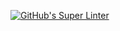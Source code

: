 [![GitHub's Super Linter](https://github.com/ICS20-Programming-Emilielsm/Unit1-04-HTML-CSS/workflows/GitHub's%20Super%20Linter/badge.svg)](https://github.comICS20-Programming-Emilielsm/Unit1-04-HTML-CSS>/actions)